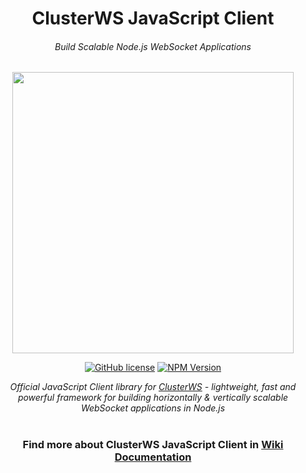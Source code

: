 <h1 align="center">ClusterWS JavaScript Client</h1> 
<h6 align="center">Build Scalable Node.js WebSocket Applications</h6>

<p align="center">
 <img src="https://cdn.rawgit.com/goriunov/159120ca6a883d8d4e75543ec395d361/raw/c7d5366740902a118bd857b70117a2df6ca97dd0/clusterws.svg" width="450">
</p>

<p align="center">
    <a href="https://github.com/ClusterWS/ClusterWS-Client-JS/blob/master/LICENSE"><img src="https://img.shields.io/github/license/ClusterWS/ClusterWS-Client-JS.svg?style=for-the-badge" alt="GitHub license" /></a>
    <a href="https://www.npmjs.com/package/clusterws-client-js"><img src="https://img.shields.io/badge/npm-2.1.0-blue.svg?style=for-the-badge" alt="NPM Version" /></a>
</p>

<p align="center">
    <i>Official JavaScript Client library for <a href="https://github.com/ClusterWS/ClusterWS">ClusterWS</a> - lightweight, fast and powerful framework for building horizontally & vertically scalable WebSocket applications in Node.js</i>
</p>

<h1></h1>
<h3 align="center">
    Find more about ClusterWS JavaScript Client in <a href="https://github.com/ClusterWS/ClusterWS-Client-JS/wiki"><strong>Wiki Documentation</strong></a>
</h3>
